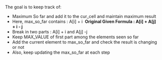 The goal is to keep track of:
​
* Maximum So far and add it to the cur_cell and maintain maximum result
* Here, max_so_far contains : A[i] + i
​
**Original Given Formula : A[i] + A[j] + i - j**
​
* Break in two parts : A[i] + i and A[j] -j
* Keep MAX_VALUE of first part among the elements seen so far
* Add the current element to max_so_far and check the result is changing or not
* Also, keep updating the max_so_far at each step